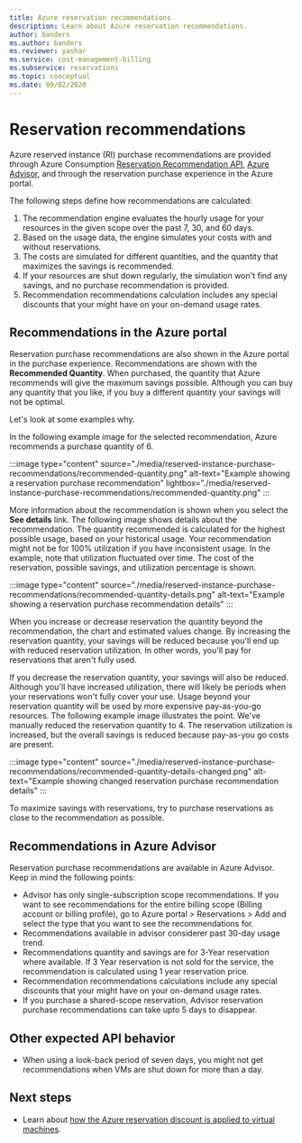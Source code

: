 ```yaml
---
title: Azure reservation recommendations
description: Learn about Azure reservation recommendations.
author: banders
ms.author: banders
ms.reviewer: yashar
ms.service: cost-management-billing
ms.subservice: reservations
ms.topic: conceptual
ms.date: 09/02/2020
---
```


# Reservation recommendations

Azure reserved instance (RI) purchase recommendations are provided through Azure Consumption [Reservation Recommendation API](/rest/api/consumption/reservationrecommendations), [Azure Advisor](../../advisor/advisor-cost-recommendations.md#buy-reserved-virtual-machine-instances-to-save-money-over-pay-as-you-go-costs), and through the reservation purchase experience in the Azure portal.

The following steps define how recommendations are calculated:

1. The recommendation engine evaluates the hourly usage for your resources in the given scope over the past 7, 30, and 60 days.
2. Based on the usage data, the engine simulates your costs with and without reservations.
3. The costs are simulated for different quantities, and the quantity that maximizes the savings is recommended.
4. If your resources are shut down regularly, the simulation won't find any savings, and no purchase recommendation is provided.
5. Recommendation recommendations calculation includes any special discounts that your might have on your on-demand usage rates.

## Recommendations in the Azure portal

Reservation purchase recommendations are also shown in the Azure portal in the purchase experience. Recommendations are shown with the **Recommended Quantity**. When purchased, the quantity that Azure recommends will give the maximum savings possible. Although you can buy any quantity that you like, if you buy a different quantity your savings will not be optimal.

Let's look at some examples why.

In the following example image for the selected recommendation, Azure recommends a purchase quantity of 6.

:::image type="content" source="./media/reserved-instance-purchase-recommendations/recommended-quantity.png" alt-text="Example showing a reservation purchase recommendation" lightbox="./media/reserved-instance-purchase-recommendations/recommended-quantity.png" :::

More information about the recommendation is shown when you select the **See details** link. The following image shows details about the recommendation. The quantity recommended is calculated for the highest possible usage, based on your historical usage. Your recommendation might not be for 100% utilization if you have inconsistent usage. In the example, note that utilization fluctuated over time. The cost of the reservation, possible savings, and utilization percentage is shown.

:::image type="content" source="./media/reserved-instance-purchase-recommendations/recommended-quantity-details.png" alt-text="Example showing a reservation purchase recommendation details" :::

When you increase or decrease reservation the quantity beyond the recommendation, the chart and estimated values change. By increasing the reservation quantity, your savings will be reduced because you'll end up with reduced reservation utilization. In other words, you'll pay for reservations that aren't fully used.

If you decrease the reservation quantity, your savings will also be reduced. Although you'll have increased utilization, there will likely be periods when your reservations won't fully cover your use. Usage beyond your reservation quantity will be used by more expensive pay-as-you-go resources. The following example image illustrates the point. We've manually reduced the reservation quantity to 4. The reservation utilization is increased, but the overall savings is reduced because pay-as-you go costs are present.

:::image type="content" source="./media/reserved-instance-purchase-recommendations/recommended-quantity-details-changed.png" alt-text="Example showing changed reservation purchase recommendation details" :::

To maximize savings with reservations, try to purchase reservations as close to the recommendation as possible.

## Recommendations in Azure Advisor

Reservation purchase recommendations are available in Azure Advisor. Keep in mind the following points:

- Advisor has only single-subscription scope recommendations. If you want to see recommendations for the entire billing scope (Billing account or billing profile), go to Azure portal > Reservations > Add and select the type that you want to see the recommendations for.
- Recommendations available in advisor considerer past 30-day usage trend.
- Recommendations quantity and savings are for 3-Year reservation where available. If 3 Year reservation is not sold for the service, the recommendation is calculated using 1 year reservation price.
- Recommendation recommendations calculations include any special discounts that your might have on your on-demand usage rates.
- If you purchase a shared-scope reservation, Advisor reservation purchase recommendations can take upto 5 days to disappear.

## Other expected API behavior

- When using a look-back period of seven days, you might not get recommendations when VMs are shut down for more than a day.

## Next steps

- Learn about [how the Azure reservation discount is applied to virtual machines](../manage/understand-vm-reservation-charges.md).
